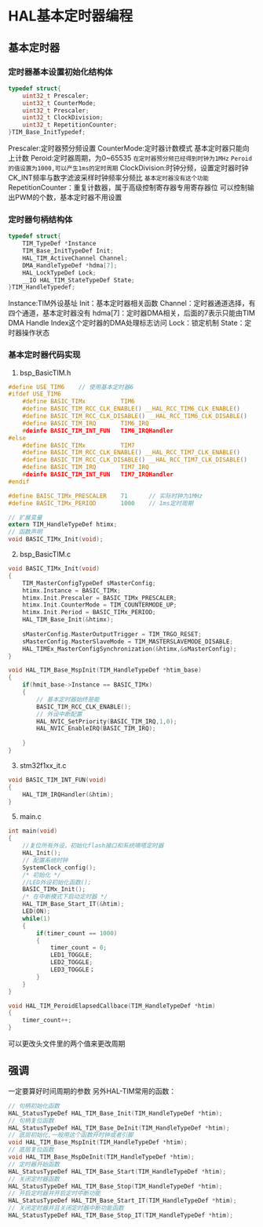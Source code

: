 # HAL基本定时器编程
## 基本定时器
### 定时器基本设置初始化结构体
~~~c
typedef struct{
	uint32_t Prescaler;
	uint32_t CounterMode;
	uint32_t Prescaler;
	uint32_t ClockDivision;
	uint32_t RepetitionCounter;
}TIM_Base_InitTypedef;
~~~
Prescaler:定时器预分频设置
CounterMode:定时器计数模式 基本定时器只能向上计数
Peroid:定时器周期，为0~65535
`在定时器预分频已经得到时钟为1MHz`
`Peroid的值设置为1000,可以产生1ms的定时周期`
ClockDivision:时钟分频，设置定时器时钟CK_INT频率与数字滤波采样时钟频率分频比
`基本定时器没有这个功能`
RepetitionCounter：重复计数器，属于高级控制寄存器专用寄存器位
可以控制输出PWM的个数，基本定时器不用设置

### 定时器句柄结构体
~~~c
typedef struct{
	TIM_TypeDef *Instance	
	TIM_Base_InitTypeDef Init;
	HAL_TIM_ActiveChannel Channel;
	DMA_HandleTypeDef *hdma[7];
	HAL_LockTypeDef Lock;
	__IO HAL_TIM_StateTypeDef State;
}TIM_HandleTypedef;
~~~
Instance:TIM外设基址
Init：基本定时器相关函数
Channel：定时器通道选择，有四个通道，基本定时器没有
hdma[7]：定时器DMA相关，后面的7表示只能由TIM DMA Handle Index这个定时器的DMA处理标志访问
Lock：锁定机制
State：定时器操作状态

### 基本定时器代码实现
1. bsp_BasicTIM.h

~~~c
#define USE_TIM6	// 使用基本定时器6
#ifdef USE_TIM6
	#define BASIC_TIMx			TIM6
	#define BASIC_TIM_RCC_CLK_ENABLE() __HAL_RCC_TIM6_CLK_ENABLE()
	#define BASIC_TIM_RCC_CLK_DISABLE() __HAL_RCC_TIM6_CLK_DISABLE()
	#define BASIC_TIM_IRQ		TIM6_IRQ
	#deinfe BASIC_TIM_INT_FUN	TIM6_IRQHandler
#else
	#define BASIC_TIMx			TIM7
	#define BASIC_TIM_RCC_CLK_ENABLE() __HAL_RCC_TIM7_CLK_ENABLE()
	#define BASIC_TIM_RCC_CLK_DISABLE() __HAL_RCC_TIM7_CLK_DISABLE()
	#define BASIC_TIM_IRQ		TIM7_IRQ
	#deinfe BASIC_TIM_INT_FUN	TIM7_IRQHandler
#endif

#define BAISC_TIMx_PRESCALER	71		// 实际时钟为1MHz
#define BASIC_TIMx_PERIOD		1000  	// 1ms定时周期

// 扩展变量
extern TIM_HandleTypeDef htimx;
// 函数声明
void BASIC_TIMx_Init(void);
~~~

2. bsp_BasicTIM.c

~~~c
void BASIC_TIMx_Init(void)
{
	TIM_MasterConfigTypeDef sMasterConfig;
	htimx.Instance = BASIC_TIMx;
	htimx.Init.Prescaler = BASIC_TIMx_PRESCALER;
	htimx.Init.CounterMode = TIM_COUNTERMODE_UP;
	htimx.Init.Period = BASIC_TIMx_PERIOD;
	HAL_TIM_Base_Init(&htimx);
	
	sMasterConfig.MasterOutputTrigger = TIM_TRGO_RESET;
	sMasterConfig.MasterSlaveMode = TIM_MASTERSLAVEMODE_DISABLE;
	HAL_TIMEx_MasterConfigSynchronization(&htimx,&sMasterConfig);
}

void HAL_TIM_Base_MspInit(TIM_HandleTypeDef *htim_base)
{
	if(hmit_base->Instance == BASIC_TIMx)
	{
		// 基本定时器始终是能
		BASIC_TIM_RCC_CLK_ENABLE();
		// 外设中断配置
		HAL_NVIC_SetPriority(BASIC_TIM_IRQ,1,0);
		HAL_NVIC_EnableIRQ(BASIC_TIM_IRQ);
		
	}
}


~~~

3. stm32f1xx_it.c

~~~c
void BASIC_TIM_INT_FUN(void)
{
	HAL_TIM_IRQHandler(&htim);
}
~~~

5. main.c

~~~c
int main(void)
{
	//复位所有外设，初始化flash接口和系统嘀嗒定时器
	HAL_Init();
	// 配置系统时钟
	SystemClock_config();
	/* 初始化 */
	//LED外设初始化函数();
	BASIC_TIMx_Init();
	/* 在中断模式下启动定时器 */
	HAL_TIM_Base_Start_IT(&htim);
	LED(ON);
	while(1)
	{
		if(timer_count == 1000)
		{
			timer_count = 0;
			LED1_TOGGLE;
			LED2_TOGGLE;
			LED3_TOGGLE；
		}
	}
}

void HAL_TIM_PeroidElapsedCallbace(TIM_HandleTypeDef *htim)
{
	timer_count++;
}

~~~
可以更改头文件里的两个值来更改周期
## 强调
一定要算好时间周期的参数
另外HAL-TIM常用的函数：
~~~c
// 句柄初始化函数
HAL_StatusTypeDef HAL_TIM_Base_Init(TIM_HandleTypeDef *htim);
// 句柄复位函数
HAL_StatusTypeDef HAL_TIM_Base_DeInit(TIM_HandleTypeDef *htim);
// 底层初始化,一般用这个函数开时钟或者引脚
void HAL_TIM_Base_MspInit(TIM_HandleTypeDef *htim);
// 底层复位函数
void HAL_TIM_Base_MspDeInit(TIM_HandleTypeDef *htim);
// 定时器开始函数
HAL_StatusTypeDef HAL_TIM_Base_Start(TIM_HandleTypeDef *htim);
// 关闭定时器函数
HAL_StatusTypeDef HAL_TIM_Base_Stop(TIM_HandleTypeDef *htim);
// 开启定时器并开启定时中断功能
HAL_StatusTypeDef HAL_TIM_Base_Start_IT(TIM_HandleTypeDef *htim);
// 关闭定时器并且关闭定时器中断功能函数
HAL_StatusTypeDef HAL_TIM_Base_Stop_IT(TIM_HandleTypeDef *htim);
~~~